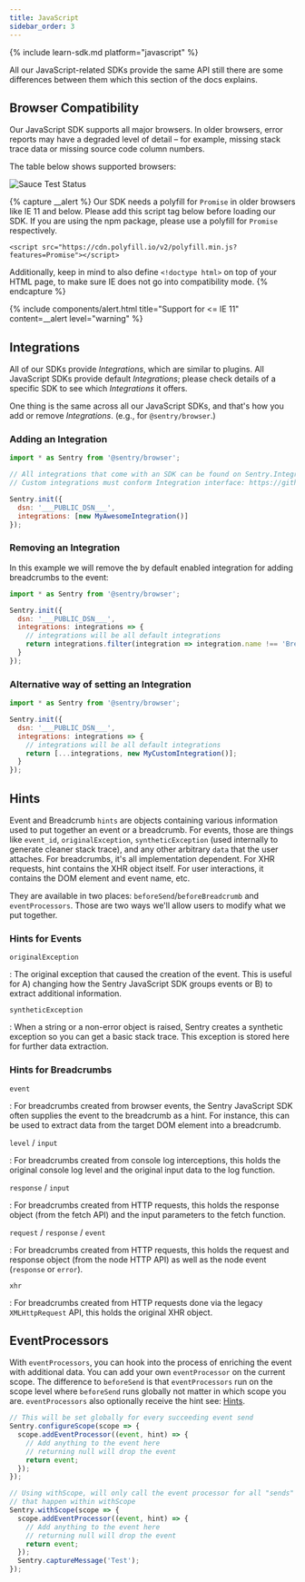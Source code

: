 ```yaml
---
title: JavaScript
sidebar_order: 3
---
```


{% include learn-sdk.md platform="javascript" %}

All our JavaScript-related SDKs provide the same API still there are some differences between them which this section of the docs explains.

## Browser Compatibility

Our JavaScript SDK supports all major browsers. In older browsers, error reports may have a degraded level of detail – for example, missing stack trace data or missing source code column numbers.

The table below shows supported browsers:

![Sauce Test Status](https://saucelabs.com/browser-matrix/sentryio.svg)

{% capture __alert %}
Our SDK needs a polyfill for `Promise` in older browsers like IE 11 and below. 
Please add this script tag below before loading our SDK. 
If you are using the npm package, please use a polyfill for `Promise` respectively.
```
<script src="https://cdn.polyfill.io/v2/polyfill.min.js?features=Promise"></script>
```

Additionally, keep in mind to also define `<!doctype html>` on top of your HTML page, to make sure IE does not go into compatibility mode.
{% endcapture %}

{% include components/alert.html
  title="Support for <= IE 11"
  content=__alert
  level="warning"
%}

## Integrations

All of our SDKs provide _Integrations_, which are similar to plugins. All JavaScript SDKs provide default _Integrations_; please check details of a specific SDK to see which _Integrations_ it offers.

One thing is the same across all our JavaScript SDKs, and that's how you add or remove _Integrations_. (e.g., for `@sentry/browser`.)

### Adding an Integration

```javascript
import * as Sentry from '@sentry/browser';

// All integrations that come with an SDK can be found on Sentry.Integrations object
// Custom integrations must conform Integration interface: https://github.com/getsentry/sentry-javascript/blob/master/packages/types/src/index.ts

Sentry.init({
  dsn: '___PUBLIC_DSN___',
  integrations: [new MyAwesomeIntegration()]
});
```

### Removing an Integration

In this example we will remove the by default enabled integration for adding breadcrumbs to the event:

```javascript
import * as Sentry from '@sentry/browser';

Sentry.init({
  dsn: '___PUBLIC_DSN___',
  integrations: integrations => {
    // integrations will be all default integrations
    return integrations.filter(integration => integration.name !== 'Breadcrumbs');
  }
});
```

### Alternative way of setting an Integration

```javascript
import * as Sentry from '@sentry/browser';

Sentry.init({
  dsn: '___PUBLIC_DSN___',
  integrations: integrations => {
    // integrations will be all default integrations
    return [...integrations, new MyCustomIntegration()];
  }
});
```

## Hints

Event and Breadcrumb `hints` are objects containing various information used to put together an event or a breadcrumb. For events, those are things like `event_id`, `originalException`, `syntheticException` (used internally to generate cleaner stack trace), and any other arbitrary `data` that the user attaches. For breadcrumbs, it's all implementation dependent. For XHR requests, hint contains the XHR object itself. For user interactions, it contains the DOM element and event name, etc.

They are available in two places: `beforeSend`/`beforeBreadcrumb` and `eventProcessors`. Those are two ways we'll allow users to modify what we put together.

### Hints for Events

`originalException`

: The original exception that caused the creation of the event. This is useful for A) changing how the Sentry JavaScript SDK groups events or B) to extract additional information.

`syntheticException`

: When a string or a non-error object is raised, Sentry creates a synthetic exception so you can get a basic stack trace. This exception is stored here for further data extraction.

### Hints for Breadcrumbs

`event`

: For breadcrumbs created from browser events, the Sentry JavaScript SDK often supplies the event to the breadcrumb as a hint. For instance, this can be used to extract data from the target DOM element into a breadcrumb.

`level` / `input`

: For breadcrumbs created from console log interceptions, this holds the original console log level and the original input data to the log function.

`response` / `input`

: For breadcrumbs created from HTTP requests, this holds the response object (from the fetch API) and the input parameters to the fetch function.

`request` / `response` / `event`

: For breadcrumbs created from HTTP requests, this holds the request and response object (from the node HTTP API) as well as the node event (`response` or `error`).

`xhr`

: For breadcrumbs created from HTTP requests done via the legacy `XMLHttpRequest` API, this holds the original XHR object.

## EventProcessors

With `eventProcessors`, you can hook into the process of enriching the event with additional data.
You can add your own `eventProcessor` on the current scope. The difference to `beforeSend` is that `eventProcessors` run on the scope level where `beforeSend` runs globally not matter in which scope you are. `eventProcessors` also optionally receive the hint see: [Hints](#hints).

```javascript
// This will be set globally for every succeeding event send
Sentry.configureScope(scope => {
  scope.addEventProcessor((event, hint) => {
    // Add anything to the event here
    // returning null will drop the event
    return event;
  });
});

// Using withScope, will only call the event processor for all "sends"
// that happen within withScope
Sentry.withScope(scope => {
  scope.addEventProcessor((event, hint) => {
    // Add anything to the event here
    // returning null will drop the event
    return event;
  });
  Sentry.captureMessage('Test');
});
```
